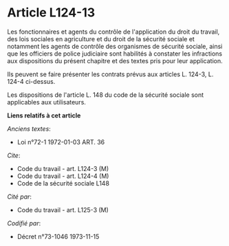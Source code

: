 # Article L124-13

Les fonctionnaires et agents du contrôle de l'application du droit du travail, des lois sociales en agriculture et du droit
de la sécurité sociale et notamment les agents de contrôle des organismes de sécurité sociale, ainsi que les officiers de
police judiciaire sont habilités à constater les infractions aux dispositions du présent chapitre et des textes pris pour
leur application.

Ils peuvent se faire présenter les contrats prévus aux articles L. 124-3, L. 124-4 ci-dessus.

Les dispositions de l'article L. 148 du code de la sécurité sociale sont applicables aux utilisateurs.

**Liens relatifs à cet article**

_Anciens textes_:

  - Loi n°72-1 1972-01-03 ART. 36

_Cite_:

  - Code du travail - art. L124-3 (M)
  - Code du travail - art. L124-4 (M)
  - Code de la sécurité sociale L148

_Cité par_:

  - Code du travail - art. L125-3 (M)

_Codifié par_:

  - Décret n°73-1046 1973-11-15

